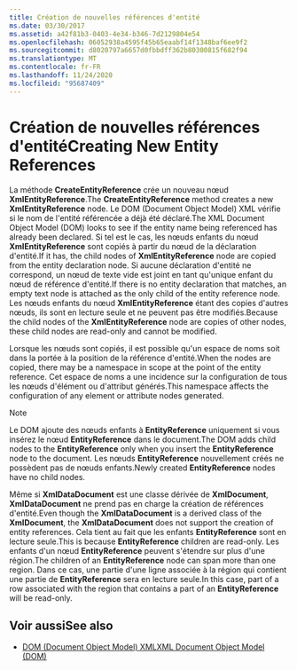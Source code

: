 ```yaml
---
title: Création de nouvelles références d'entité
ms.date: 03/30/2017
ms.assetid: a42f81b3-0403-4e34-b346-7d2129804e54
ms.openlocfilehash: 06052938a4595f45b65eaabf14f1348baf6ee9f2
ms.sourcegitcommit: d8020797a6657d0fbbdff362b80300815f682f94
ms.translationtype: MT
ms.contentlocale: fr-FR
ms.lasthandoff: 11/24/2020
ms.locfileid: "95687409"
---
```

# <a name="creating-new-entity-references"></a><span data-ttu-id="b9b4c-102">Création de nouvelles références d'entité</span><span class="sxs-lookup"><span data-stu-id="b9b4c-102">Creating New Entity References</span></span>

<span data-ttu-id="b9b4c-103">La méthode **CreateEntityReference** crée un nouveau nœud **XmlEntityReference**.</span><span class="sxs-lookup"><span data-stu-id="b9b4c-103">The **CreateEntityReference** method creates a new **XmlEntityReference** node.</span></span> <span data-ttu-id="b9b4c-104">Le DOM (Document Object Model) XML vérifie si le nom de l'entité référencée a déjà été déclaré.</span><span class="sxs-lookup"><span data-stu-id="b9b4c-104">The XML Document Object Model (DOM) looks to see if the entity name being referenced has already been declared.</span></span> <span data-ttu-id="b9b4c-105">Si tel est le cas, les nœuds enfants du nœud **XmlEntityReference** sont copiés à partir du nœud de la déclaration d'entité.</span><span class="sxs-lookup"><span data-stu-id="b9b4c-105">If it has, the child nodes of **XmlEntityReference** node are copied from the entity declaration node.</span></span> <span data-ttu-id="b9b4c-106">Si aucune déclaration d'entité ne correspond, un nœud de texte vide est joint en tant qu'unique enfant du nœud de référence d'entité.</span><span class="sxs-lookup"><span data-stu-id="b9b4c-106">If there is no entity declaration that matches, an empty text node is attached as the only child of the entity reference node.</span></span> <span data-ttu-id="b9b4c-107">Les nœuds enfants du nœud **XmlEntityReference** étant des copies d'autres nœuds, ils sont en lecture seule et ne peuvent pas être modifiés.</span><span class="sxs-lookup"><span data-stu-id="b9b4c-107">Because the child nodes of the **XmlEntityReference** node are copies of other nodes, these child nodes are read-only and cannot be modified.</span></span>  
  
 <span data-ttu-id="b9b4c-108">Lorsque les nœuds sont copiés, il est possible qu'un espace de noms soit dans la portée à la position de la référence d'entité.</span><span class="sxs-lookup"><span data-stu-id="b9b4c-108">When the nodes are copied, there may be a namespace in scope at the point of the entity reference.</span></span> <span data-ttu-id="b9b4c-109">Cet espace de noms a une incidence sur la configuration de tous les nœuds d'élément ou d'attribut générés.</span><span class="sxs-lookup"><span data-stu-id="b9b4c-109">This namespace affects the configuration of any element or attribute nodes generated.</span></span>  
  
> [!NOTE]
> <span data-ttu-id="b9b4c-110">Le DOM ajoute des nœuds enfants à **EntityReference** uniquement si vous insérez le nœud **EntityReference** dans le document.</span><span class="sxs-lookup"><span data-stu-id="b9b4c-110">The DOM adds child nodes to the **EntityReference** only when you insert the **EntityReference** node to the document.</span></span> <span data-ttu-id="b9b4c-111">Les nœuds **EntityReference** nouvellement créés ne possèdent pas de nœuds enfants.</span><span class="sxs-lookup"><span data-stu-id="b9b4c-111">Newly created **EntityReference** nodes have no child nodes.</span></span>  
  
 <span data-ttu-id="b9b4c-112">Même si **XmlDataDocument** est une classe dérivée de **XmlDocument**, **XmlDataDocument** ne prend pas en charge la création de références d'entité.</span><span class="sxs-lookup"><span data-stu-id="b9b4c-112">Even though the **XmlDataDocument** is a derived class of the **XmlDocument**, the **XmlDataDocument** does not support the creation of entity references.</span></span> <span data-ttu-id="b9b4c-113">Cela tient au fait que les enfants **EntityReference** sont en lecture seule.</span><span class="sxs-lookup"><span data-stu-id="b9b4c-113">This is because **EntityReference** children are read-only.</span></span> <span data-ttu-id="b9b4c-114">Les enfants d'un nœud **EntityReference** peuvent s'étendre sur plus d'une région.</span><span class="sxs-lookup"><span data-stu-id="b9b4c-114">The children of an **EntityReference** node can span more than one region.</span></span> <span data-ttu-id="b9b4c-115">Dans ce cas, une partie d'une ligne associée à la région qui contient une partie de **EntityReference** sera en lecture seule.</span><span class="sxs-lookup"><span data-stu-id="b9b4c-115">In this case, part of a row associated with the region that contains a part of an **EntityReference** will be read-only.</span></span>  
  
## <a name="see-also"></a><span data-ttu-id="b9b4c-116">Voir aussi</span><span class="sxs-lookup"><span data-stu-id="b9b4c-116">See also</span></span>

- [<span data-ttu-id="b9b4c-117">DOM (Document Object Model) XML</span><span class="sxs-lookup"><span data-stu-id="b9b4c-117">XML Document Object Model (DOM)</span></span>](xml-document-object-model-dom.md)
